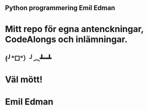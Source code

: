 ## Python programmering Emil Edman
# Mitt repo för egna antenckningar, CodeAlongs och inlämningar.
## (╯°□°）╯︵┻━┻

# Väl mött!
# Emil Edman